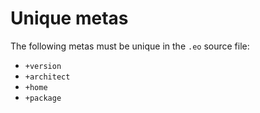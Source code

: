 # Unique metas

The following metas must be unique in the `.eo` source file:

* `+version`
* `+architect`
* `+home`
* `+package`
